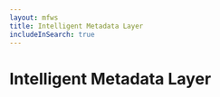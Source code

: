 ```yaml
---
layout: mfws
title: Intelligent Metadata Layer
includeInSearch: true
---
```


# Intelligent Metadata Layer

